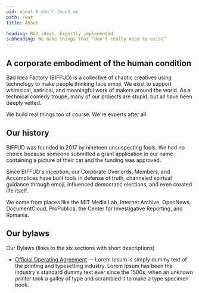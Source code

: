 ```yaml
---
uid: about # don’t touch me
path: /wat
title: About

heading: Bad ideas. Expertly implemented.
subheading: We make things that “don't really need to exist”
---
```


## A corporate embodiment of the human condition

Bad Idea Factory (BIFFUD) is a collective of chaotic creatives using technology to make people thinking face emoji. We exist to support whimsical, satirical, and meaningful work of makers around the world. As a technical comedy troupe, many of our projects are stupid, but all have been deeply vetted.

We build real things too of course. We're experts after all.

## Our history

BIFFUD was founded in 2017 by nineteen unsuspecting fools.  We had no choice because someone submitted a grant application in our name containing a picture of their cat and the funding was approved.

Since BIFFUD's inception, our Corporate Overlords, Members, and Accomplices have built tools in defense of truth, channeled spirtual guidance through emoji, influenced democratic elections, and even created life itself.

We come from places like the MIT Media Lab, Internet Archive, OpenNews, DocumentCloud, ProPublica, the Center for Investigative Reporting, and Romania.

## Our bylaws

Our Bylaws (links to the six sections with short descriptions)

- [Official Operating Agreement](https://github.com/BadIdeaFactory/corporate/blob/master/documents/operating.md#section-1--official-operating-agreement-) — Lorem Ipsum is simply dummy text of the printing and typesetting industry. Lorem Ipsum has been the industry's standard dummy text ever since the 1500s, when an unknown printer took a galley of type and scrambled it to make a type specimen book.
